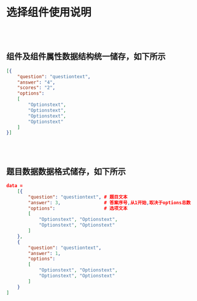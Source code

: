 # 选择组件使用说明

</br></br>

## 组件及组件属性数据结构统一储存，如下所示

```json
[{
    "question": "questiontext",
    "answer": "4",
    "scores": "2",
    "options":
    [
        "Optionstext",
        "Optionstext",
        "Optionstext",
        "Optionstext"
    ]
}]
```
<!--  注释  -->
</br></br>

## 题目数据数据格式储存，如下所示

```json
data = 
    [{
        "question": "questiontext", # 题目文本
        "answer": 3,                # 答案序号,从1开始,取决于options总数
        "options":                  # 选项文本
        [
            "Optionstext", "Optionstext",
            "Optionstext", "Optionstext"
        ]
    },
    {
        "question": "questiontext", 
        "answer": 1, 
        "options":
        [
            "Optionstext", "Optionstext", 
            "Optionstext", "Optionstext"
        ]
    }
]
```
